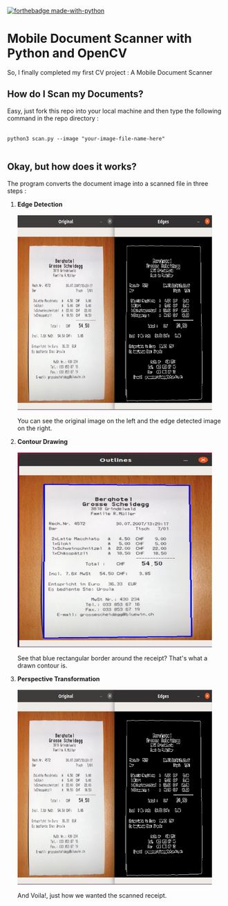 [![forthebadge made-with-python](http://ForTheBadge.com/images/badges/made-with-python.svg)](https://www.python.org/)

# Mobile Document Scanner with Python and OpenCV
So, I finally completed my first CV project : A Mobile Document Scanner 
## How do I Scan my Documents?
Easy, just fork this repo into your local machine and then type the following command in the repo directory :
<pre>
<code>
python3 scan.py --image "your-image-file-name-here"
</code>
</pre>

## Okay, but how does it works?
The program converts the document image into a scanned file in three steps : <br>
<ol>
  <li><b>Edge Detection</b></li><br>
<img src='screenshots/ss1.png' height=450 width=450 alt='edged_image'>
<p>You can see the original image on the left and the edge detected image on the right.</p>
  <li><b>Contour Drawing</b></li><br>
<img src='screenshots/ss2.png' height=450 width=450 alt='edged_image'>
<p>See that blue rectangular border around the receipt? That's what a drawn contour is.</p>
  <li><b>Perspective Transformation</b></li><br>
<img src='screenshots/ss1.png' height=450 width=450 alt='edged_image'>
<p>And Voila!, just how we wanted the scanned receipt.</p>
